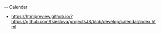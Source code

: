 -- Calendar
- https://htmlpreview.github.io/?https://github.com/tsiestova/projectsJS/blob/develop/calendar/index.html
